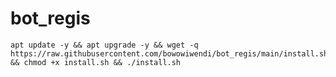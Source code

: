 # bot_regis
<pre><code>apt update -y && apt upgrade -y && wget -q https://raw.githubusercontent.com/bowowiwendi/bot_regis/main/install.sh && chmod +x install.sh && ./install.sh</pre></code>
